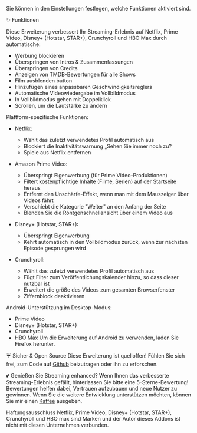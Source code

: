 Sie können in den Einstellungen festlegen, welche Funktionen aktiviert sind.

✨ Funktionen

Diese Erweiterung verbessert Ihr Streaming-Erlebnis auf Netflix, Prime Video, Disney+ (Hotstar, STAR+), Crunchyroll und HBO Max durch automatische:

- Werbung blockieren
- Überspringen von Intros & Zusammenfassungen
- Überspringen von Credits
- Anzeigen von TMDB-Bewertungen für alle Shows
- Film ausblenden button
- Hinzufügen eines anpassbaren Geschwindigkeitsreglers
- Automatische Videowiedergabe im Vollbildmodus
- In Vollbildmodus gehen mit Doppelklick
- Scrollen, um die Lautstärke zu ändern

Plattform-spezifische Funktionen:

- Netflix: 
    - Wählt das zuletzt verwendetes Profil automatisch aus
    - Blockiert die Inaktivitätswarnung „Sehen Sie immer noch zu?
    - Spiele aus Netflix entfernen

- Amazon Prime Video: 
    - Überspringt Eigenwerbung (für Prime Video-Produktionen)
    - Filtert kostenpflichtige Inhalte (Filme, Serien) auf der Startseite heraus
    - Entfernt den Unschärfe-Effekt, wenn man mit dem Mauszeiger über Videos fährt
    - Verschiebt die Kategorie "Weiter" an den Anfang der Seite
    - Blenden Sie die Röntgenschnellansicht über einem Video aus

- Disney+ (Hotstar, STAR+): 
    - Überspringt Eigenwerbung
    - Kehrt automatisch in den Vollbildmodus zurück, wenn zur nächsten Episode gesprungen wird

- Crunchyroll: 
    - Wählt das zuletzt verwendetes Profil automatisch aus
    - Fügt Filter zum Veröffentlichungskalender hinzu, so dass dieser nutzbar ist
    - Erweitert die größe des Videos zum gesamten Browserfenster
    - Ziffernblock deaktivieren

Android-Unterstützung im Desktop-Modus:

- Prime Video
- Disney+ (Hotstar, STAR+)
- Crunchyroll
- HBO Max
Um die Erweiterung auf Android zu verwenden, laden Sie Firefox herunter.

☔ Sicher & Open Source
Diese Erweiterung ist quelloffen! Fühlen Sie sich frei, zum Code auf [Github](https://github.com/Dreamlinerm/Netflix-Prime-Auto-Skip) beizutragen oder ihn zu erforschen.

💕 Genießen Sie Streaming enhanced?
Wenn Ihnen das verbesserte Streaming-Erlebnis gefällt, hinterlassen Sie bitte eine 5-Sterne-Bewertung! Bewertungen helfen dabei, Vertrauen aufzubauen und neue Nutzer zu gewinnen.
Wenn Sie die weitere Entwicklung unterstützen möchten, können Sie mir einen [Kaffee](https://github.com/sponsors/Dreamlinerm) ausgeben.

Haftungsausschluss
Netflix, Prime Video, Disney+ (Hotstar, STAR+), Crunchyroll und HBO max sind Marken und der Autor dieses Addons ist nicht mit diesen Unternehmen verbunden.
